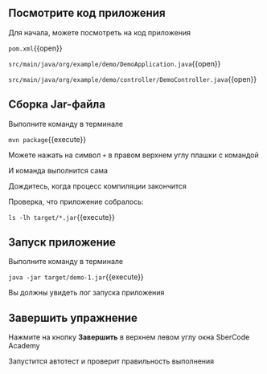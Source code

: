 ## Посмотрите код приложения

Для начала, можете посмотреть на код приложения

`pom.xml`{{open}}

`src/main/java/org/example/demo/DemoApplication.java`{{open}}

`src/main/java/org/example/demo/controller/DemoController.java`{{open}}

## Сборка Jar-файла

Выполните команду в терминале

`mvn package`{{execute}}

Можете нажать на символ `+` в правом верхнем углу плашки с командой 

И команда выполнится сама

Дождитесь, когда процесс компиляции закончится

Проверка, что приложение собралось:

`ls -lh target/*.jar`{{execute}}

## Запуск приложение

Выполните команду в терминале

`java -jar target/demo-1.jar`{{execute}}

Вы должны увидеть лог запуска приложения

## Завершить упражнение

Нажмите на кнопку **Завершить** в верхнем левом углу окна SberCode Academy

Запустится автотест и проверит правильность выполнения